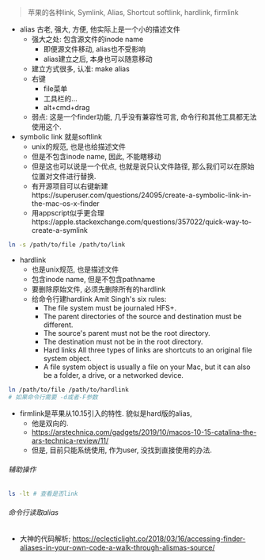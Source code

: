 > 苹果的各种link, Symlink, Alias, Shortcut softlink, hardlink, firmlink

- alias 古老, 强大, 方便, 他实际上是一个小的描述文件
  - 强大之处: 包含源文件的inode name
    - 即便源文件移动, alias也不受影响
    - alias建立之后, 本身也可以随意移动
  - 建立方式很多, 认准: make alias
  - 右键
    - file菜单
    - 工具栏的...
    - alt+cmd+drag
  - 弱点: 这是一个finder功能, 几乎没有兼容性可言, 命令行和其他工具都无法使用这个.
- symbolic link 就是softlink
  - unix的规范, 也是也给描述文件
  - 但是不包含inode name, 因此, 不能瞎移动
  - 但是这也可以说是一个优点, 也就是说只认文件路径, 那么我们可以在原始位置对文件进行替换.
  - 有开源项目可以右键新建https://superuser.com/questions/24095/create-a-symbolic-link-in-the-mac-os-x-finder
  - 用appscript似乎更合理https://apple.stackexchange.com/questions/357022/quick-way-to-create-a-symlink

```sh
ln -s /path/to/file /path/to/link
```

- hardlink
  - 也是unix规范, 也是描述文件
  - 包含inode name, 但是不包含pathname
  - 要删除原始文件, 必须先删除所有的hardlink
  - 给命令行建hardlink Amit Singh's six rules: 
    - The file system must be journaled HFS+. 
    - The parent directories of the source and destination must be different. 
    - The source's parent must not be the root directory. 
    - The destination must not be in the root directory.
    -  Hard links All three types of links are shortcuts to an original file system object. 
    - A file system object is usually a file on your Mac, but it can also be a folder, a drive, or a networked device.

```sh
ln /path/to/file /path/to/hardlink
# 如果命令行需要 -d或者-F参数
```

- firmlink是苹果从10.15引入的特性. 貌似是hard版的alias, 
  - 他是双向的. 
  - https://arstechnica.com/gadgets/2019/10/macos-10-15-catalina-the-ars-technica-review/11/
  - 但是, 目前只能系统使用, 作为user, 没找到直接使用的办法.

###### 辅助操作

```sh
ls -lt # 查看是否link
```



###### 命令行读取alias

- 大神的代码解析; https://eclecticlight.co/2018/03/16/accessing-finder-aliases-in-your-own-code-a-walk-through-alismas-source/